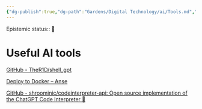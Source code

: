 ```yaml
---
{"dg-publish":true,"dg-path":"Gardens/Digital Technology/ai/Tools.md","permalink":"/gardens/digital-technology/ai/tools/"}
---
```


Epistemic status:: 🌱
# Useful AI tools
[GitHub - TheR1D/shell\_gpt](https://github.com/TheR1D/shell_gpt)

[Deploy to Docker – Anse](https://docs.anse.app/self-deploy/docker)


[GitHub - shroominic/codeinterpreter-api: Open source implementation of the ChatGPT Code Interpreter 👾](https://github.com/shroominic/codeinterpreter-api)
